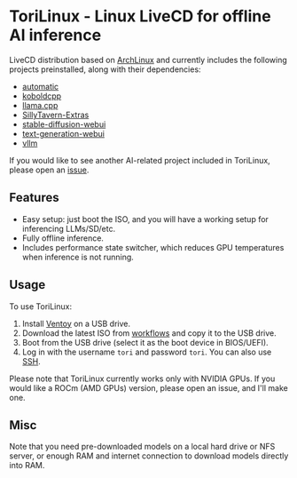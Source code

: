# ToriLinux - Linux LiveCD for offline AI inference

LiveCD distribution based on [ArchLinux](https://archlinux.org/) and currently includes the following projects preinstalled, along with their dependencies:
* [automatic](https://github.com/vladmandic/automatic)
* [koboldcpp](https://github.com/LostRuins/koboldcpp)
* [llama.cpp](https://github.com/ggerganov/llama.cpp)
* [SillyTavern-Extras](https://github.com/SillyTavern/SillyTavern-Extras)
* [stable-diffusion-webui](https://github.com/AUTOMATIC1111/stable-diffusion-webui)
* [text-generation-webui](https://github.com/oobabooga/text-generation-webui)
* [vllm](https://github.com/vllm-project/vllm)

If you would like to see another AI-related project included in ToriLinux, please open an [issue](https://github.com/sasha0552/ToriLinux/issues/new).

## Features

* Easy setup: just boot the ISO, and you will have a working setup for inferencing LLMs/SD/etc.
* Fully offline inference.
* Includes performance state switcher, which reduces GPU temperatures when inference is not running.

## Usage

To use ToriLinux:
1. Install [Ventoy](https://ventoy.net/en/doc_start.html) on a USB drive.
2. Download the latest ISO from [workflows](https://github.com/sasha0552/ToriLinux/actions?query=branch%3Amain) and copy it to the USB drive.
3. Boot from the USB drive (select it as the boot device in BIOS/UEFI).
4. Log in with the username `tori` and password `tori`. You can also use [SSH](https://en.wikipedia.org/wiki/Secure_Shell).

Please note that ToriLinux currently works only with NVIDIA GPUs. If you would like a ROCm (AMD GPUs) version, please open an issue, and I'll make one.

## Misc

Note that you need pre-downloaded models on a local hard drive or NFS server, or enough RAM and internet connection to download models directly into RAM.
